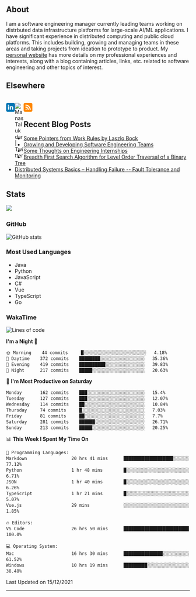 ## About

I am a software engineering manager currently leading teams working on distrbuted data infrastructure platforms for large-scale AI/ML applications. I have significant experience in distributed computing and public cloud platforms. This includes building, growing and managing teams in these areas and taking projects from ideation to prototype to product. My [personal website](https://manastalukdar.github.io/) has more details on my professional experiences and interests, along with a blog containing articles, links, etc. related to software engineering and other topics of interest.

## Elsewhere

</br>

<a href="https://www.linkedin.com/in/manastalukdar" target="_blank">
  <img align="left" alt="Manas Talukdar | Linkedin" width="24px" src="https://raw.githubusercontent.com/edent/SuperTinyIcons/master/images/svg/linkedin.svg" />
</a>
<a href="https://www.twitter.com/manastalukdar" target="_blank">
  <img align="left" alt="Manas Talukdar | Twitter" width="24px" src="https://github.com/TheDudeThatCode/TheDudeThatCode/blob/master/Assets/Twitter.svg" />
</a>
<a href="https://manastalukdar.github.io/" target="_blank">
  <img align="left" alt="Manas Talukdar | Website" width="24px" src="https://github.com/edent/SuperTinyIcons/blob/master/images/svg/rss.svg" />
</a>

</br>

## Recent Blog Posts

<!-- BLOG:START -->
- [Some Pointers from Work Rules by Laszlo Bock](https://manastalukdar.github.io/blog/2020/01/25/work-rules-laszlo-bock-pointers/)
- [Growing and Developing Software Engineering Teams](https://manastalukdar.github.io/blog/2019/09/19/growing-developing-software-engineering-teams/)
- [Some Thoughts on Engineering Internships](https://manastalukdar.github.io/blog/2019/09/04/some-thoughts-on-engineering-internships/)
- [Breadth First Search Algorithm for Level Order Traversal of a Binary Tree](https://manastalukdar.github.io/blog/2019/08/29/breadth-first-search-binary-tree-level-order-traversal/)
- [Distributed Systems Basics – Handling Failure -- Fault Tolerance and Monitoring](https://manastalukdar.github.io/blog/2019/08/19/katemats-distributed-systems-fault-tolerance-monitoring/)
<!-- BLOG:END -->

## Stats

![](https://komarev.com/ghpvc/?username=manastalukdar)

### GitHub

![GitHub stats](https://github-readme-stats.vercel.app/api?username=manastalukdar&show_icons=true&hide_border=true&hide_rank=true&hide_title=true&icon_color=79ff97&text_color=cecac3&bg_color=4d4b4b)

### Most Used Languages

- Java
- Python
- JavaScript
- C#
- Vue
- TypeScript
- Go

<!--
![Top Langs](https://github-readme-stats.vercel.app/api/top-langs/?username=manastalukdar&layout=compact&hide_border=true&hide_title=true&icon_color=79ff97&text_color=cecac3&bg_color=4d4b4b)
-->

### WakaTime

<!--START_SECTION:waka-->
![Lines of code](https://img.shields.io/badge/From%20Hello%20World%20I%27ve%20Written-84%20Thousand%20lines%20of%20code-blue)

**I'm a Night 🦉** 

```text
🌞 Morning    44 commits     █░░░░░░░░░░░░░░░░░░░░░░░░   4.18% 
🌆 Daytime    372 commits    ████████░░░░░░░░░░░░░░░░░   35.36% 
🌃 Evening    419 commits    ██████████░░░░░░░░░░░░░░░   39.83% 
🌙 Night      217 commits    █████░░░░░░░░░░░░░░░░░░░░   20.63%

```
📅 **I'm Most Productive on Saturday** 

```text
Monday       162 commits    ███░░░░░░░░░░░░░░░░░░░░░░   15.4% 
Tuesday      127 commits    ███░░░░░░░░░░░░░░░░░░░░░░   12.07% 
Wednesday    114 commits    ██░░░░░░░░░░░░░░░░░░░░░░░   10.84% 
Thursday     74 commits     █░░░░░░░░░░░░░░░░░░░░░░░░   7.03% 
Friday       81 commits     ██░░░░░░░░░░░░░░░░░░░░░░░   7.7% 
Saturday     281 commits    ██████░░░░░░░░░░░░░░░░░░░   26.71% 
Sunday       213 commits    █████░░░░░░░░░░░░░░░░░░░░   20.25%

```


📊 **This Week I Spent My Time On** 

```text
💬 Programming Languages: 
Markdown                 20 hrs 41 mins      ███████████████████░░░░░░   77.12% 
Python                   1 hr 48 mins        █░░░░░░░░░░░░░░░░░░░░░░░░   6.71% 
JSON                     1 hr 40 mins        █░░░░░░░░░░░░░░░░░░░░░░░░   6.26% 
TypeScript               1 hr 21 mins        █░░░░░░░░░░░░░░░░░░░░░░░░   5.07% 
Vue.js                   29 mins             ░░░░░░░░░░░░░░░░░░░░░░░░░   1.85%

🔥 Editors: 
VS Code                  26 hrs 50 mins      █████████████████████████   100.0%

💻 Operating System: 
Mac                      16 hrs 30 mins      ███████████████░░░░░░░░░░   61.52% 
Windows                  10 hrs 19 mins      █████████░░░░░░░░░░░░░░░░   38.48%

```


 Last Updated on 15/12/2021
<!--END_SECTION:waka-->

---

<!--

**manastalukdar/manastalukdar** is a ✨ _special_ ✨ repository because its `README.md` (this file) appears on your GitHub profile.

Here are some ideas to get you started:

- 🔭 I’m currently working on ...
- 🌱 I’m currently learning ...
- 👯 I’m looking to collaborate on ...
- 🤔 I’m looking for help with ...
- 💬 Ask me about ...
- 📫 How to reach me: ...
- 😄 Pronouns: ...
- ⚡ Fun fact: ...
-->
